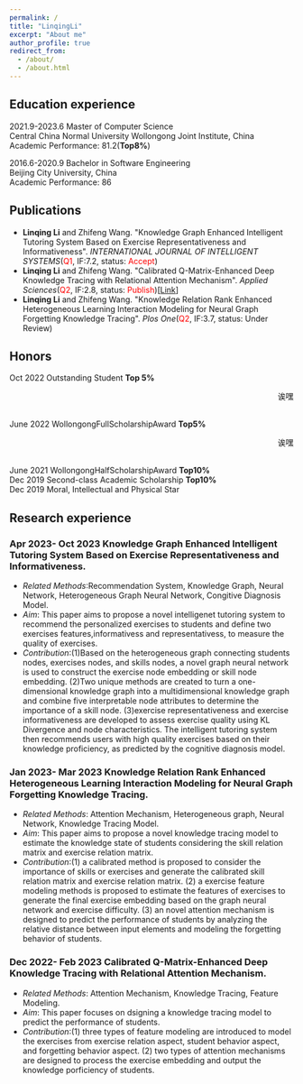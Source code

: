 ```yaml
---
permalink: /
title: "LinqingLi"
excerpt: "About me"
author_profile: true
redirect_from: 
  - /about/
  - /about.html
---
```


## Education experience
2021.9-2023.6 Master of Computer Science<br>
              Central China Normal University Wollongong Joint Institute, China<br>
              Academic Performance: 81.2(**Top8%**)<br>

2016.6-2020.9  Bachelor in Software Engineering<br>
               Beijing City University, China<br>
               Academic Performance: 86<br>

## Publications
* **Linqing Li** and Zhifeng Wang. "Knowledge Graph Enhanced Intelligent Tutoring System Based on Exercise Representativeness and Informativeness". *INTERNATIONAL JOURNAL OF INTELLIGENT SYSTEMS*(<font color=Red>Q1</font>, IF:7.2, status: <font color=Red>Accept</font>)
* **Linqing Li** and Zhifeng Wang. "Calibrated Q-Matrix-Enhanced Deep Knowledge Tracing with Relational Attention Mechanism". *Applied Sciences*(<font color=Red>Q2</font>, IF:2.8, status: <font color=Red>Publish</font>)[[Link](https://www.mdpi.com/2076-3417/13/4/2541)]
* **Linqing Li** and Zhifeng Wang. "Knowledge Relation Rank Enhanced Heterogeneous Learning Interaction Modeling for Neural Graph Forgetting Knowledge Tracing". *Plos One*(<font color=Red>Q2</font>, IF:3.7, status: Under Review)
  
## Honors
Oct 2022 Outstanding Student **Top 5%**<p align="right">诶嘿</p><br>
<span style='font-size:14px'>June 2022 WollongongFullScholarshipAward **Top5%**<p align="right">诶嘿</p></span><br>
<span style='font-size:14px'>June 2021 WollongongHalfScholarshipAward **Top10%**</span><br>
<span style='font-size:14px'>Dec 2019 Second-class Academic Scholarship **Top10%**</span><br>
<span style='font-size:14px'>Dec 2019 Moral, Intellectual and Physical Star</span><br>


## Research experience

### Apr 2023- Oct 2023 Knowledge Graph Enhanced Intelligent Tutoring System Based on Exercise Representativeness and Informativeness.
  * *Related Methods*:Recommendation System, Knowledge Graph, Neural Network, Heterogeneous Graph Neural Network, Congitive Diagnosis Model.
  * *Aim*: This paper aims to propose a novel intelligenet tutoring system to recommend the personalized exercises to students and define two exercises features,informativess and representativess, to measure the quality of exercises.
  * *Contribution*:(1)Based on the heterogeneous graph connecting students nodes, exercises nodes, and skills nodes, a novel graph neural network is used to construct the exercise node embedding or skill node embedding. (2)Two unique methods are created to turn a one-dimensional knowledge graph into a multidimensional knowledge graph and combine five interpretable node attributes to determine the importance of a skill node. (3)exercise representativeness and exercise informativeness are developed to assess exercise quality using KL Divergence and node characteristics. The intelligent tutoring system then recommends users with high quality exercises based on their knowledge proficiency, as predicted by the cognitive diagnosis model.

### Jan 2023- Mar 2023 Knowledge Relation Rank Enhanced Heterogeneous Learning Interaction Modeling for Neural Graph Forgetting Knowledge Tracing. 
  * *Related Methods*: Attention Mechanism, Heterogeneous graph, Neural Network, Knowledge Tracing Model.
  * *Aim*: This paper aims to propose a novel knowledge tracing model to estimate the knowledge state of students considering the skill relation matrix and exercise relation matrix.
  * *Contribution*:(1) a calibrated method is proposed to consider the importance of skills or exercises and generate the calibrated skill relation matrix and exercise relation matrix.
(2) a exercise feature modeling methods is proposed to estimate the features of exercises to generate the final exercise embedding based on the graph neural network and exercise difficulty. (3) an novel attention mechanism is designed to predict the performance of students by analyzing the relative distance between input elements and modeling the forgetting behavior of students.

### Dec 2022- Feb 2023 Calibrated Q-Matrix-Enhanced Deep Knowledge Tracing with Relational Attention Mechanism. 
  * *Related Methods*: Attention Mechanism, Knowledge Tracing, Feature Modeling.
  * *Aim*: This paper focuses on dsigning a knowledge tracing model to predict the performance of students.
  * *Contribution*:(1) three types of feature modeling are introduced to model the exercises from exercise relation aspect, student behavior aspect, and forgetting behavior aspect.
(2) two types of attention mechanisms are designed to process the exercise embedding and output the knowledge porficiency of students.



